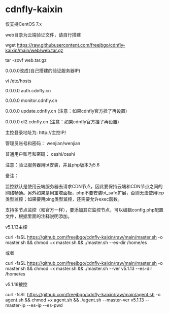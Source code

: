 # cdnfly-kaixin
仅支持CentOS 7.x

web目录为云端验证文件，请自行搭建

wget https://raw.githubusercontent.com/freejbgo/cdnfly-kaixin/main/web/web.tar.gz

tar -zxvf web.tar.gz

0.0.0.0改成(自己搭建的验证服务器IP)

vi /etc/hosts

0.0.0.0 auth.cdnfly.cn

0.0.0.0 monitor.cdnfly.cn

0.0.0.0 update.cdnfly.cn (注意：如果cdnfly官方挂了再设置)

0.0.0.0 dl2.cdnfly.cn (注意：如果cdnfly官方挂了再设置)


主控登录地址为: http://主控IP/

管理员账号和密码： wenjian/wenjian

普通用户账号和密码： ceshi/ceshi

注意：验证服务器用bt安装，并且php版本为5.6

备注：

监控默认是使用云端服务器去请求CDN节点，因此要保持云端和CDN节点之间的网络畅通。另外如果是用宝塔面板，php不要安装bt_safe扩展，否则无法使用tcp类型监控；如果要用ping类型监控，还需要允许exec函数。

支持多节点监控（和官方一样），要添加其它监控节点，可以编辑config.php配置文件，根据里面的注释说明添加。



v5.1.13主控

curl -fsSL https://github.com/freejbgo/cdnfly-kaixin/raw/main/master.sh -o master.sh && chmod +x master.sh && ./master.sh --es-dir /home/es

或者

curl -fsSL https://github.com/freejbgo/cdnfly-kaixin/raw/main/master.sh -o master.sh && chmod +x master.sh && ./master.sh --ver v5.1.13 --es-dir /home/es


v5.1.16被控

curl -fsSL https://github.com/freejbgo/cdnfly-kaixin/raw/main/agent.sh -o agent.sh  && chmod +x agent.sh && ./agent.sh --master-ver v5.1.13 --master-ip  --es-ip  --es-pwd 



